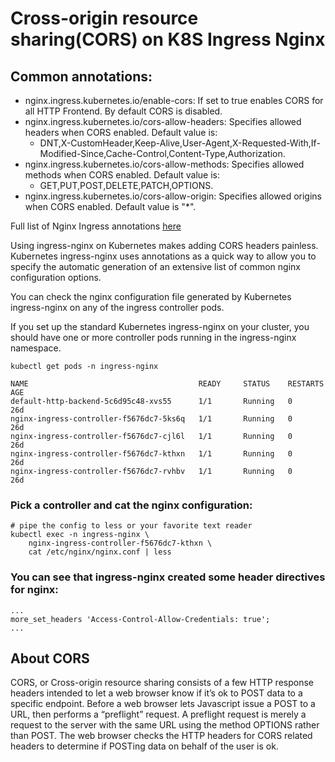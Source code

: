 # Cross-origin resource sharing(CORS) on K8S Ingress Nginx

## Common annotations:
- nginx.ingress.kubernetes.io/enable-cors: If set to true enables CORS for all HTTP Frontend. By default CORS is disabled.
- nginx.ingress.kubernetes.io/cors-allow-headers: Specifies allowed headers when CORS enabled. Default value is:
  - DNT,X-CustomHeader,Keep-Alive,User-Agent,X-Requested-With,If-Modified-Since,Cache-Control,Content-Type,Authorization.
- nginx.ingress.kubernetes.io/cors-allow-methods: Specifies allowed methods when CORS enabled. Default value is:
  - GET,PUT,POST,DELETE,PATCH,OPTIONS.
- nginx.ingress.kubernetes.io/cors-allow-origin: Specifies allowed origins when CORS enabled. Default value is "*".

Full list of Nginx Ingress annotations [here](https://github.com/kubernetes/ingress-nginx/blob/master/docs/user-guide/nginx-configuration/annotations.md)

Using ingress-nginx on Kubernetes makes adding CORS headers painless. Kubernetes ingress-nginx uses annotations as a quick way to allow you to specify the automatic generation of an extensive list of common nginx configuration options.

You can check the nginx configuration file generated by Kubernetes ingress-nginx on any of the ingress controller pods.

If you set up the standard Kubernetes ingress-nginx on your cluster, you should have one or more controller pods running in the ingress-nginx namespace.

```
kubectl get pods -n ingress-nginx

NAME                                      READY     STATUS    RESTARTS   AGE
default-http-backend-5c6d95c48-xvs55      1/1       Running   0          26d
nginx-ingress-controller-f5676dc7-5ks6q   1/1       Running   0          26d
nginx-ingress-controller-f5676dc7-cjl6l   1/1       Running   0          26d
nginx-ingress-controller-f5676dc7-kthxn   1/1       Running   0          26d
nginx-ingress-controller-f5676dc7-rvhbv   1/1       Running   0          26d
```

### Pick a controller and cat the nginx configuration:

```
# pipe the config to less or your favorite text reader
kubectl exec -n ingress-nginx \
    nginx-ingress-controller-f5676dc7-kthxn \
    cat /etc/nginx/nginx.conf | less
```

### You can see that ingress-nginx created some header directives for nginx:

```
...
more_set_headers 'Access-Control-Allow-Credentials: true';
...
```

## About CORS

CORS, or Cross-origin resource sharing consists of a few HTTP response headers intended to let a web browser know if it’s ok to POST data to a specific endpoint. Before a web browser lets Javascript issue a POST to a URL, then performs a “preflight” request. A preflight request is merely a request to the server with the same URL using the method OPTIONS rather than POST. The web browser checks the HTTP headers for CORS related headers to determine if POSTing data on behalf of the user is ok.
